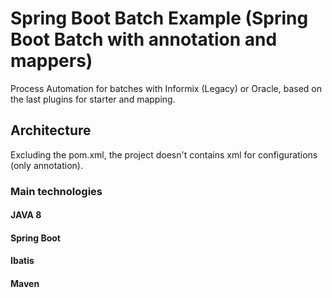 # Spring Boot Batch Example (Spring Boot Batch with annotation and mappers)
Process Automation for batches with Informix (Legacy) or Oracle, based on the last plugins for starter and mapping.

## Architecture
Excluding the pom.xml, the project doesn't contains xml for configurations (only annotation).
### Main technologies
#### JAVA 8
#### Spring Boot
#### Ibatis
#### Maven


